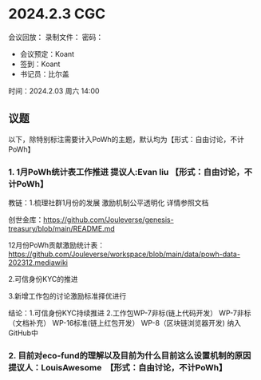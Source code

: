 
# 2024.2.3 CGC

会议回放：
录制文件：
密码：

- 会议预定：Koant
- 签到：Koant
- 书记员：比尔盖

时间：2024.2.03 周六 14:00

## 议题

以下，除特别标注需要计入PoWh的主题，默认均为【形式：自由讨论，不计PoWh】

### 1. 1月PoWh统计表工作推进  提议人:Evan liu 【形式：自由讨论，不计PoWh】

教链：1.梳理社群1月份的发展 激励机制公平透明化 详情参照文档 

创世金库：https://github.com/Jouleverse/genesis-treasury/blob/main/README.md 

12月份PoWh贡献激励统计表：https://github.com/Jouleverse/workspace/blob/main/data/powh-data-202312.mediawiki

2.可信身份KYC的推进

3.新增工作包的讨论激励标准择优进行

结论：1.可信身份KYC持续推进 2.工作包WP-7非标(链上代码开发） WP-7非标（文档补充） WP-16标准(链上红包开发） WP-8（区块链浏览器开发) 纳入GitHub中

### 2. 目前对eco-fund的理解以及目前为什么目前这么设置机制的原因 提议人：LouisAwesome  【形式：自由讨论，不计PoWh】

